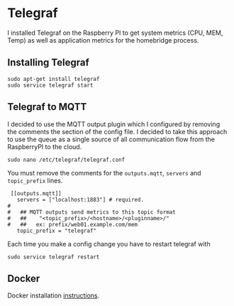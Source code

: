 # Telegraf

I installed Telegraf on the Raspberry PI to get system metrics (CPU, MEM, Temp) as well as application metrics for the homebridge process.

## Installing Telegraf

```
sudo apt-get install telegraf
sudo service telegraf start
```

## Telegraf to MQTT

I decided to use the MQTT output plugin which I configured by removing the comments the section of the config file.  I decided to take this approach to use the queue as a single source of all communication flow from the RaspberryPI to the cloud.

```
sudo nano /etc/telegraf/telegraf.conf
```

You must remove the comments for the `outputs.mqtt`, `servers` and `topic_prefix` lines.

```
 [[outputs.mqtt]]
   servers = ["localhost:1883"] # required.
#
#   ## MQTT outputs send metrics to this topic format
#   ##    "<topic_prefix>/<hostname>/<pluginname>/"
#   ##   ex: prefix/web01.example.com/mem
   topic_prefix = "telegraf"
```

Each time you make a config change you have to restart telegraf with

```
sudo service telegraf restart
```


## Docker

Docker installation [instructions](https://medium.com/@petey5000/monitoring-your-home-network-with-influxdb-on-raspberry-pi-with-docker-78a23559ffea).
